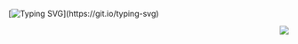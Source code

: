 [![Typing SVG](https://readme-typing-svg.herokuapp.com?font=Comfortaa&duration=2000&pause=100&color=0A31F7&center=%E7%9C%9F&vCenter=%E5%81%87&multiline=true&repeat=%E7%9C%9F&random=%E5%81%87&width=435&lines=This+is+tRollaURa!)](https://git.io/typing-svg)

<a href="#">
  <img align="right" src="https://github-readme-stats.vercel.app/api?username=tRollaURa&count_private=true&show_icons=true&bg_color=FFFFFF" />
</a>


<!--
**tRollaURa/tRollaURa** is a ✨ _special_ ✨ repository because its `README.md` (this file) appears on your GitHub profile.

Here are some ideas to get you started:

- 🔭 I’m currently working on ...
- 🌱 I’m currently learning ...
- 👯 I’m looking to collaborate on ...
- 🤔 I’m looking for help with ...
- 💬 Ask me about ...
- 📫 How to reach me: ...
- 😄 Pronouns: ...
- ⚡ Fun fact: ...
-->
